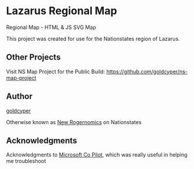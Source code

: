 # Lazarus Regional Map
Regional Map - HTML & JS SVG Map

This project was created for use for the Nationstates region of Lazarus.

## Other Projects

Visit NS Map Project for the Public Build: https://github.com/goldcyper/ns-map-project

## Author
[goldcyper](https://github.com/goldcyper)

Otherwise known as [New Rogernomics](https://nationstates.net/nation=New_Rogernomics) on Nationstates

## Acknowledgments
Acknowledgments to [Microsoft Co Pilot](https://copilot.microsoft.com/), which was really useful in helping me troubleshoot
